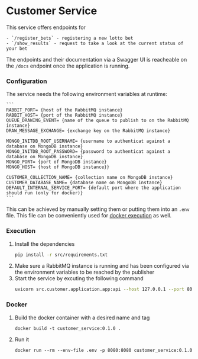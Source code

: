 # Customer Service
This service offers endpoints for

    - `/register_bets` - registering a new lotto bet
    - `/show_results` - request to take a look at the current status of your bet
The endpoints and their documentation via a Swagger UI is reacheable on the `/docs` endpoint once the application is running.

### Configuration
The service needs the following environment variables at runtime:

    ```
    RABBIT_PORT= {host of the RabbitMQ instance}
    RABBIT_HOST= {port of the RabbitMQ instance}
    QUEUE_DRAWING_EVENT= {name of the queue to publish to on the RabbitMQ instance}
    DRAW_MESSAGE_EXCHANGE= {exchange key on the RabbitMQ instance}

    MONGO_INITDB_ROOT_USERNAME= {username to authenticat against a database on MongoDB instance}
    MONGO_INITDB_ROOT_PASSWORD= {password to authenticat against a database on MongoDB instance}
    MONGO_PORT= {port of MongoDB instance}
    MONGO_HOST= {host of MongoDB instance}}

    CUSTOMER_COLLECTION_NAME= {collection name on MongoDB instance}
    CUSTOMER_DATABASE_NAME= {database name on MongoDB instance}
    DEFAULT_INTERNAL_SERVICE_PORT= {default port where the application should run (only for docker)}
    ```
This can be achieved by manually setting them or putting them into an `.env` file. This file can be conveniently used for [docker execution](#docker) as well.

### Execution
1. Install the dependencies
    ```bash
    pip install -r src/requirements.txt
    ```
2. Make sure a RabbitMQ instance is running and has been configured via the environment variables to be reached by the publisher
3. Start the service by excuting the following command
    ```bash
    uvicorn src.customer.application.app:api --host 127.0.0.1 --port 8080
    ```

### Docker
1. Build the docker container with a desired name and tag
    ```
    docker build -t customer_service:0.1.0 .
    ```
2. Run it 
    ```
    docker run --rm --env-file .env -p 8080:8080 customer_service:0.1.0
    ```
